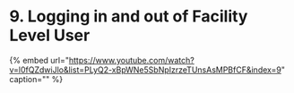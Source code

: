 # 9. Logging in and out of Facility Level User

{% embed url="https://www.youtube.com/watch?v=l0fQZdwiJlo&list=PLyQ2-xBpWNe5SbNpIzrzeTUnsAsMPBfCF&index=9" caption="" %}

